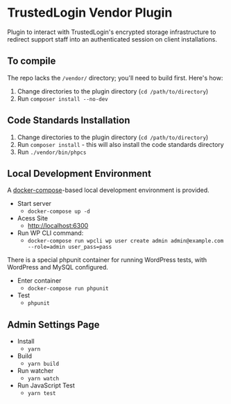 # TrustedLogin Vendor Plugin

Plugin to interact with TrustedLogin's encrypted storage infrastructure to redirect support staff into an authenticated session on client installations.

## To compile

The repo lacks the `/vendor/` directory; you'll need to build first. Here's how:

1. Change directories to the plugin directory (`cd /path/to/directory`)
1. Run `composer install --no-dev`

## Code Standards Installation

1. Change directories to the plugin directory (`cd /path/to/directory`)
1. Run `composer install` - this will also install the code standards directory
1. Run `./vendor/bin/phpcs`

## Local Development Environment

A [docker-compose](https://docs.docker.com/samples/wordpress/)-based local development environment is provided.

- Start server
    - `docker-compose up -d`
- Acess Site
    - [http://localhost:6300](http://localhost:6100)
- Run WP CLI command:
    - `docker-compose run wpcli wp user create admin admin@example.com --role=admin user_pass=pass`


There is a special phpunit container for running WordPress tests, with WordPress and MySQL configured.

- Enter container
    - `docker-compose run phpunit`
- Test
    - `phpunit`

## Admin Settings Page

- Install
	- `yarn`
- Build
	- `yarn build`
- Run watcher
	- `yarn watch`
- Run JavaScript Test
	- `yarn test`
